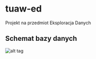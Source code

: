 tuaw-ed
=======

Projekt na przedmiot Eksploracja Danych

## Schemat bazy danych ##

![alt tag](http://student.agh.edu.pl/~minowak/schema-ed.png)

